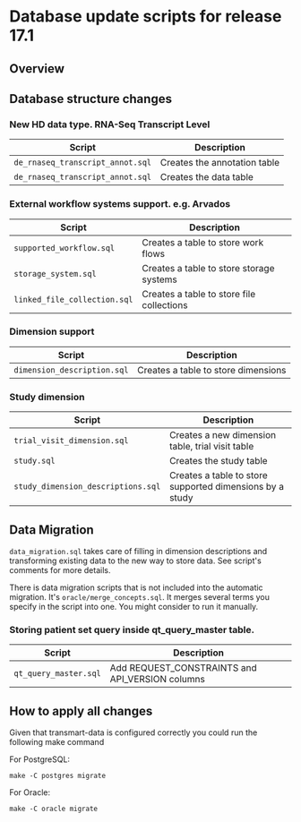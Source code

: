 Database update scripts for release 17.1
========================================

Overview
--------

## Database structure changes


### New HD data type. RNA-Seq Transcript Level

| Script                           | Description                  |
|----------------------------------|------------------------------|
| `de_rnaseq_transcript_annot.sql` | Creates the annotation table |
| `de_rnaseq_transcript_annot.sql` | Creates the data table       |

### External workflow systems support. e.g. Arvados

| Script                           | Description                  |
|----------------------------------|------------------------------|
| `supported_workflow.sql` | Creates a table to store work flows |
| `storage_system.sql` | Creates a table to store storage systems |
| `linked_file_collection.sql` | Creates a table to store file collections |


### Dimension support

| Script                           | Description                  |
|----------------------------------|------------------------------|
| `dimension_description.sql` | Creates a table to store dimensions |

### Study dimension

| Script                           | Description                  |
|----------------------------------|------------------------------|
| `trial_visit_dimension.sql` | Creates a new dimension table, trial visit table |
| `study.sql` | Creates the study table |
| `study_dimension_descriptions.sql` | Creates a table to store supported dimensions by a study |

## Data Migration

`data_migration.sql` takes care of filling in dimension descriptions and transforming existing data to the new way to store data.
See script's comments for more details.

There is data migration scripts that is not included into the automatic migration.
It's `oracle/merge_concepts.sql`. It merges several terms you specify in the script into one.
You might consider to run it manually.

### Storing patient set query inside qt_query_master table.

| Script                           | Description                  |
|----------------------------------|------------------------------|
| `qt_query_master.sql` 	   | Add REQUEST_CONSTRAINTS and API_VERSION columns |


How to apply all changes
------------------------

Given that transmart-data is configured correctly you could run the following make command

For PostgreSQL:
    
    make -C postgres migrate
    
For Oracle:

    make -C oracle migrate
